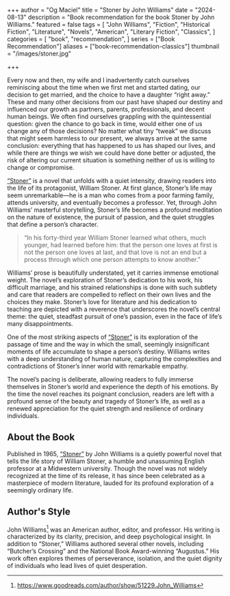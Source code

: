 +++
author = "Og Maciel"
title = "Stoner by John Williams"
date = "2024-08-13"
description = "Book recommendation for the book Stoner by John Williams."
featured = false
tags = [
    "John Williams",
    "Fiction",
    "Historical Fiction",
    "Literature",
    "Novels",
    "American",
    "Literary Fiction",
    "Classics",
]
categories = [
    "book",
    "recommendation",
]
series = ["Book Recommendation"]
aliases = ["book-recommendation-classics"]
thumbnail = "/images/stoner.jpg"

+++


Every now and then, my wife and I inadvertently catch ourselves reminiscing about the time when we first met and started dating, our decision to get married, and the choice to have a daughter “right away.” These and many other decisions from our past have shaped our destiny and influenced our growth as partners, parents, professionals, and decent human beings. We often find ourselves grappling with the quintessential question: given the chance to go back in time, would either one of us change any of those decisions? No matter what tiny “tweak” we discuss that might seem harmless to our present, we always arrive at the same conclusion: everything that has happened to us has shaped our lives, and while there are things we wish we could have done better or adjusted, the risk of altering our current situation is something neither of us is willing to change or compromise.

<a href="https://amzn.to/3X05Hld" rel="nofollow" target="_blank">“Stoner”</a> is a novel that unfolds with a quiet intensity, drawing readers into the life of its protagonist, William Stoner. At first glance, Stoner’s life may seem unremarkable—he is a man who comes from a poor farming family, attends university, and eventually becomes a professor. Yet, through John Williams’ masterful storytelling, Stoner’s life becomes a profound meditation on the nature of existence, the pursuit of passion, and the quiet struggles that define a person’s character.

> “In his forty-third year William Stoner learned what others, much younger, had learned before him: that the person one loves at first is not the person one loves at last, and that love is not an end but a process through which one person attempts to know another.”

Williams’ prose is beautifully understated, yet it carries immense emotional weight. The novel’s exploration of Stoner’s dedication to his work, his difficult marriage, and his strained relationships is done with such subtlety and care that readers are compelled to reflect on their own lives and the choices they make. Stoner’s love for literature and his dedication to teaching are depicted with a reverence that underscores the novel’s central theme: the quiet, steadfast pursuit of one’s passion, even in the face of life’s many disappointments.

One of the most striking aspects of <a href="https://amzn.to/3X05Hld" rel="nofollow" target="_blank">“Stoner”</a> is its exploration of the passage of time and the way in which the small, seemingly insignificant moments of life accumulate to shape a person’s destiny. Williams writes with a deep understanding of human nature, capturing the complexities and contradictions of Stoner’s inner world with remarkable empathy.

The novel’s pacing is deliberate, allowing readers to fully immerse themselves in Stoner’s world and experience the depth of his emotions. By the time the novel reaches its poignant conclusion, readers are left with a profound sense of the beauty and tragedy of Stoner’s life, as well as a renewed appreciation for the quiet strength and resilience of ordinary individuals.

## About the Book

Published in 1965, <a href="https://amzn.to/3X05Hld" rel="nofollow" target="_blank">“Stoner”</a> by John Williams is a quietly powerful novel that tells the life story of William Stoner, a humble and unassuming English professor at a Midwestern university. Though the novel was not widely recognized at the time of its release, it has since been celebrated as a masterpiece of modern literature, lauded for its profound exploration of a seemingly ordinary life.

## Author's Style

John Williams[^1] was an American author, editor, and professor. His writing is characterized by its clarity, precision, and deep psychological insight. In addition to “Stoner,” Williams authored several other novels, including “Butcher’s Crossing” and the National Book Award-winning “Augustus.” His work often explores themes of perseverance, isolation, and the quiet dignity of individuals who lead lives of quiet desperation.

[^1]: https://www.goodreads.com/author/show/51229.John_Williams
